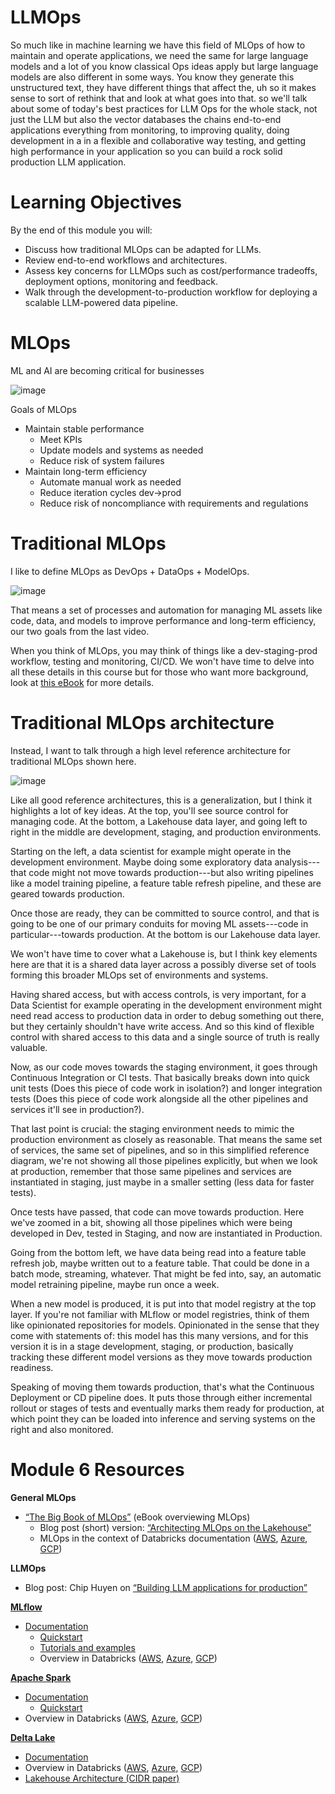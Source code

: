 # LLMOps
So much like in machine learning we have this field of MLOps of how to maintain and operate applications, we need the same for large language models and a lot of you know classical Ops ideas apply but large language models are also different in some ways. You know they generate this unstructured text, they have different things that affect the, uh so it makes sense to sort of rethink that and look at what goes into that. so we'll talk about some of today's best practices for LLM Ops for the whole
stack, not just the LLM but also the vector databases the chains end-to-end applications everything from monitoring, to improving quality, doing development in a in a flexible and collaborative way testing, and getting high performance in your application so you can build a rock solid production LLM application.

# Learning Objectives
By the end of this module you will:
- Discuss how traditional MLOps can be adapted for LLMs.
- Review end-to-end workflows and architectures.
- Assess key concerns for LLMOps such as cost/performance tradeoffs, deployment options, monitoring and feedback.
- Walk through the development-to-production workflow for deploying a scalable LLM-powered data pipeline.

# MLOps
ML and AI are becoming critical for businesses

![image](https://github.com/vivekprm/LLM-application-production/assets/2403660/8eacbf59-75ac-4e4e-8bc0-3897b56de3c3)

Goals of MLOps
- Maintain stable performance
  - Meet KPIs
  - Update models and systems as needed
  - Reduce risk of system failures
- Maintain long-term efficiency
  - Automate manual work as needed
  - Reduce iteration cycles dev→prod
  - Reduce risk of noncompliance with requirements and regulations

# Traditional MLOps
I like to define MLOps as DevOps + DataOps + ModelOps. 

![image](https://github.com/vivekprm/LLM-application-production/assets/2403660/8e782753-0404-470a-b2db-092135694acf)

That means a set of processes and automation for managing ML assets like code, data, and models to improve performance and long-term efficiency, our two goals from the last video.

When you think of MLOps, you may think of things like a dev-staging-prod workflow, testing and monitoring, CI/CD. We won't have time to delve into all these details in this course but for those who want more background, look at [this eBook](https://www.databricks.com/resources/ebook/the-big-book-of-mlops) for more details.

# Traditional MLOps architecture
Instead, I want to talk through a high level reference architecture for traditional MLOps shown here.

![image](https://github.com/vivekprm/LLM-application-production/assets/2403660/c35c0b67-7195-4c9e-96dc-699d6299baeb)

Like all good reference architectures, this is a generalization, but I think it highlights a lot of key ideas. At the top, you'll see source control for managing code. At the bottom, a Lakehouse data layer, and going left to right in the middle are development, staging, and production environments.

Starting on the left, a data scientist for example might operate in the development environment. Maybe doing some exploratory data analysis--- that code might not move towards production---but also writing pipelines like a model training pipeline, a feature table refresh pipeline, and these are geared towards production.

Once those are ready, they can be committed to source control, and that is going to be one of our primary conduits for moving ML assets---code in particular---towards production.
At the bottom is our Lakehouse data layer.

We won't have time to cover what a Lakehouse is, but I think key elements here are that it is a shared data layer across a possibly diverse set of tools forming this broader MLOps set of environments and systems.

Having shared access, but with access controls, is very important, for a Data Scientist for example operating in the development environment might need read access to production data in order to debug something out there, but they certainly shouldn't have write access. And so this kind of flexible control with shared access to this data and a single source of truth is really valuable.

Now, as our code moves towards the staging environment, it goes through Continuous Integration or CI tests. That basically breaks down into quick unit tests (Does this piece of code work in isolation?) and longer integration tests (Does this piece of code work alongside all the other pipelines and services it'll see in production?).

That last point is crucial: the staging environment needs to mimic the production environment as closely as reasonable. That means the same set of services, the same set of pipelines, and so in this simplified reference diagram, we're not showing all those pipelines explicitly, but when we look at production, remember that those
same pipelines and services are instantiated in staging, just maybe in a smaller setting (less data for faster tests).

Once tests have passed, that code can move towards production. Here we've zoomed in a bit, showing all those pipelines which were being developed in Dev, tested in Staging, and now are instantiated in Production.

Going from the bottom left, we have data being read into a feature table refresh job, maybe written out to a feature table. That could be done in a batch mode, streaming, whatever. That might be fed into, say, an automatic model retraining pipeline, maybe run once a week.

When a new model is produced, it is put into that model registry at the top layer. If you're not familiar with MLflow or model registries, think of them like opinionated repositories for models. Opinionated in the sense that they come with statements of: this model has this many versions, and for this version it is in a stage development, staging, or production, basically tracking these different model versions as they move towards production readiness.

Speaking of moving them towards production, that's what the Continuous Deployment or CD pipeline does. It puts those through either incremental rollout or stages of tests and eventually marks them ready for production, at which point they can be loaded into inference and serving systems on the right and also monitored.

# Module 6 Resources
**General MLOps**
- [“The Big Book of MLOps”](https://www.databricks.com/resources/ebook/the-big-book-of-mlops) (eBook overviewing MLOps)
  - Blog post (short) version: [“Architecting MLOps on the Lakehouse”](https://www.databricks.com/blog/2022/06/22/architecting-mlops-on-the-lakehouse.html)
  - MLOps in the context of Databricks documentation ([AWS](https://docs.databricks.com/machine-learning/mlops/mlops-workflow.html), [Azure](https://learn.microsoft.com/en-us/azure/databricks/machine-learning/mlops/mlops-workflow), [GCP](https://docs.gcp.databricks.com/machine-learning/mlops/mlops-workflow.html))

**LLMOps**
- Blog post: Chip Huyen on [“Building LLM applications for production”](https://huyenchip.com/2023/04/11/llm-engineering.html)

**[MLflow](https://mlflow.org/)**
- [Documentation](https://mlflow.org/docs/latest/index.html)
  - [Quickstart](https://mlflow.org/docs/latest/quickstart.html)
  - [Tutorials and examples](https://mlflow.org/docs/latest/tutorials-and-examples/index.html)
  - Overview in Databricks ([AWS](https://docs.databricks.com/mlflow/index.html), [Azure](https://learn.microsoft.com/en-us/azure/databricks/mlflow/), [GCP](https://docs.gcp.databricks.com/mlflow/index.html))

**[Apache Spark](https://spark.apache.org/)**
- [Documentation](https://spark.apache.org/docs/latest/index.html)
  - [Quickstart](https://spark.apache.org/docs/latest/quick-start.html)
- Overview in Databricks ([AWS](https://docs.databricks.com/spark/index.html), [Azure](https://learn.microsoft.com/en-us/azure/databricks/spark/), [GCP](https://docs.gcp.databricks.com/spark/index.html))

**[Delta Lake](https://delta.io/)**
- [Documentation](https://docs.delta.io/latest/index.html)
- Overview in Databricks ([AWS](https://docs.databricks.com/delta/index.html), [Azure](https://learn.microsoft.com/en-us/azure/databricks/delta/), [GCP](https://docs.gcp.databricks.com/delta/index.html))
- [Lakehouse Architecture (CIDR paper)](https://www.cidrdb.org/cidr2021/papers/cidr2021_paper17.pdf)
